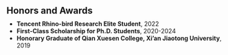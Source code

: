 <h1 id="honors"></h1>

<h2 style="margin: 60px 0px 10px;">Honors and Awards</h2>

<ul style="margin:0 0 5px;">
  <li><autocolor><strong>Tencent Rhino-bird Research Elite Student</strong>, 2022</autocolor></li>
  <li><autocolor><strong>First-Class Scholarship for Ph.D. Students</strong>, 2020-2024</autocolor></li>
  <li><autocolor><strong>Honorary Graduate of Qian Xuesen College, Xi’an Jiaotong University</strong>, 2019</autocolor></li>
</ul>
